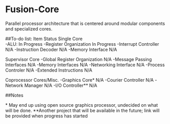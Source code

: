 # Fusion-Core
Parallel processor architecture that is centered around modular components and specialized cores.

##To-do list:
Item					Status
Single Core			
	-ALU:				In Progress
	-Register Organization		In Progress
	-Interrupt Controller		N/A
	-Instruction Decoder		N/A
	-Memory Interface		N/A	

Supervisor Core
	-Global Register Organization	N/A
	-Message Passing Interfaces	N/A
	-Memory Interfaces		N/A
	-Networking Interface		N/A
	-Process Controler		N/A
	-Extended Instructions		N/A

Coprocessor Cores/Misc.
	-Graphics Core*			N/A
	-Courier Controller		N/A
	-Network Manager		N/A
	-I/O Controller**		N/A



##Notes

\* May end up using open source graphics processor, undecided on what will be done.
\*\*Another project that will be available in the future; link will be provided when progress has started
